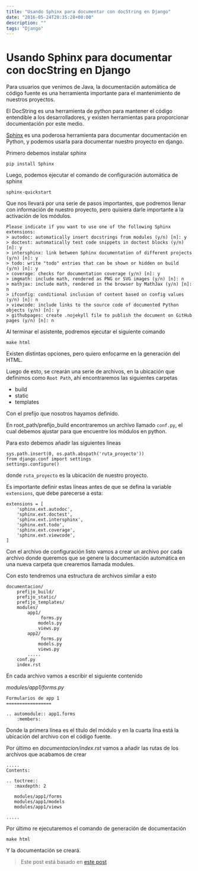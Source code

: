 ```yaml
---
title: "Usando Sphinx para documentar con docString en Django"
date: "2016-05-24T20:35:28+00:00"
description: ""
tags: "Django"
---
```

# Usando Sphinx para documentar con docString en Django

Para usuarios que venimos de Java, la documentación automática de código fuente es una herramienta importante para el mantenimiento de nuestros proyectos.

El DocString es una herramienta de python para mantener el código entendible a los desarrolladores, y existen herramientas para proporcionar documentación por este medio.

[Sphinx](http://www.sphinx-doc.org/en/stable/) es una poderosa herramienta para documentar documentación en Python, y podemos usarla para documentar nuestro proyecto en django.

Primero debemos instalar sphinx

```
pip install Sphinx
```

Luego, podemos ejecutar el comando de configuración automática de sphinx

```
sphinx-quickstart
```
 Que nos llevará por una serie de pasos importantes, que podremos llenar con información de nuestro proyecto, pero quisiera darle importante a la activación de los módulos.

```
Please indicate if you want to use one of the following Sphinx extensions:
> autodoc: automatically insert docstrings from modules (y/n) [n]: y
> doctest: automatically test code snippets in doctest blocks (y/n) [n]: y
> intersphinx: link between Sphinx documentation of different projects (y/n) [n]: y
> todo: write "todo" entries that can be shown or hidden on build (y/n) [n]: y
> coverage: checks for documentation coverage (y/n) [n]: y
> imgmath: include math, rendered as PNG or SVG images (y/n) [n]: n
> mathjax: include math, rendered in the browser by MathJax (y/n) [n]: n
> ifconfig: conditional inclusion of content based on config values (y/n) [n]: n
> viewcode: include links to the source code of documented Python objects (y/n) [n]: y
> githubpages: create .nojekyll file to publish the document on GitHub pages (y/n) [n]: n
```

Al terminar el asistente, podremos ejecutar el siguiente comando

```
make html
```

Existen distintas opciones, pero quiero enfocarme en la generación del HTML.

Luego de esto, se crearán una serie de archivos, en la ubicación que definimos como `Root Path`, ahí encontraremos las siguientes carpetas
- build
- static
- templates

Con el prefijo que nosotros hayamos definido.

En root_path/prefijo_build encontraremos un archivo llamado `conf.py`, el cual debemos ajustar para que encuentre los módulos en python.

Para esto debemos añadir las siguientes líneas

```
sys.path.insert(0, os.path.abspath('ruta_proyecto'))
from django.conf import settings
settings.configure()
```

donde `ruta_proyecto` es la ubicación de nuestro proyecto.

Es importante definir estas líneas antes de que se defina la variable `extensions`, que debe parecerse a esta:

```
extensions = [
    'sphinx.ext.autodoc',
    'sphinx.ext.doctest',
    'sphinx.ext.intersphinx',
    'sphinx.ext.todo',
    'sphinx.ext.coverage',
    'sphinx.ext.viewcode',
]
```

Con el archivo de configuración listo vamos a crear un archivo por cada archivo donde queremos que se genere la documentación automática en una nueva carpeta que crearemos llamada modules.

Con esto tendremos una estructura de archivos similar a esto
```
documentacion/
    prefijo_build/
    prefijo_static/
    prefijo_templates/
    modules/
        app1/
             forms.py
            models.py
            views.py
        app2/
             forms.py
            models.py
            views.py
        .....
    conf.py
    index.rst
```

En cada archivo vamos a escribir el siguiente contenido

*modules/app1/forms.py*
```
Formularios de app 1
=================

.. automodule:: app1.forms
    :members:
```

Donde la primera línea es el título del módulo y en la cuarta lína está la ubicación del archivo con el código fuente.

Por último en *documentacion/index.rst* vamos a añadir las rutas de los archivos que acabamos de crear
```
.....
Contents:

.. toctree::
   :maxdepth: 2

   modules/app1/forms
   modules/app1/models
   modules/app1/views

.....
```

Por último re ejecutaremos el comando de generación de documentación

```
make html
```

Y la documentación se creará.

> Este post está basado en [este post](http://www.marinamele.com/2014/03/document-your-django-projects.html)

